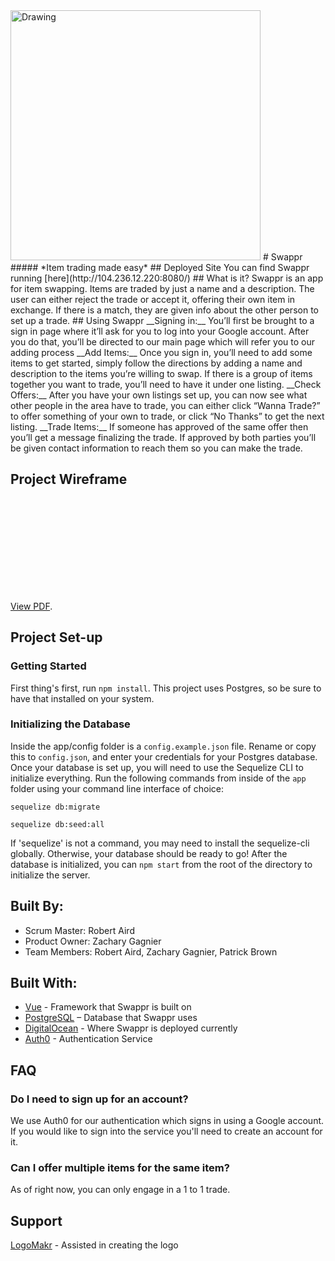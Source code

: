 <img src="https://i.imgur.com/HyT4LZP.png" alt="Drawing" width="400" height="400"/>
# Swappr
##### *Item trading made easy*
## Deployed Site
You can find Swappr running [here](http://104.236.12.220:8080/)
## What is it?
Swappr is an app for item swapping. Items are traded by just a name and a description. The user can either reject the trade or accept it, offering their own item in exchange. If there is a match, they are given info about the other person to set up a trade.
## Using Swappr
__Signing in:__ You’ll first be brought to a sign in page where it’ll ask for you to log into your Google account. After you do that, you’ll be directed to our main page which will refer you to our adding process
__Add Items:__ Once you sign in, you’ll need to add some items to get started, simply follow the directions by adding a name and description to the items you’re willing to swap. If there is a group of items together you want to trade, you’ll need to have it under one listing.
__Check Offers:__ After you have your own listings set up, you can now see what other people in the area have to trade, you can either click “Wanna Trade?” to offer something of your own to trade, or click “No Thanks” to get the next listing.
__Trade Items:__ If someone has approved of the same offer then you’ll get a message finalizing the trade. If approved by both parties you’ll be given contact information to reach them so you can make the trade.

## Project Wireframe
<object data="https://raw.githubusercontent.com/honeybadgerhackers/Swappr/master/docs/swappr-wireframe.pdf" type="application/pdf" width="700px" height="700px">
    <embed src="https://raw.githubusercontent.com/honeybadgerhackers/Swappr/master/docs/swappr-wireframe.pdf">
        <p><a href="https://docs.google.com/viewer?url=https://raw.githubusercontent.com/honeybadgerhackers/Swappr/master/docs/swappr-wireframe.pdf">View PDF</a>.</p>
    </embed>
</object>


## Project Set-up
### Getting Started
First thing's first, run `npm install`.
This project uses Postgres, so be sure to have that installed on your system.
### Initializing the Database
Inside the app/config folder is a `config.example.json` file. Rename or copy this to `config.json`, and enter your credentials for your Postgres database.
Once your database is set up, you will need to use the Sequelize CLI to initialize everything.
Run the following commands from inside of the `app` folder using your command line interface of choice:
```
sequelize db:migrate
```
```
sequelize db:seed:all
```
If 'sequelize' is not a command, you may need to install the sequelize-cli globally. Otherwise, your database should be ready to go!
After the database is initialized, you can `npm start` from the root of the directory to initialize the server.

## Built By:
* Scrum Master: Robert Aird
* Product Owner: Zachary Gagnier
* Team Members: Robert Aird, Zachary Gagnier, Patrick Brown

## Built With:
 - [Vue](https://vuejs.org/) - Framework that Swappr is built on
 - [PostgreSQL](https://www.postgresql.org) – Database that Swappr uses
 - [DigitalOcean](https://www.digitalocean.com/) - Where Swappr is deployed currently
 - [Auth0](https://auth0.com/) - Authentication Service

## FAQ
### Do I need to sign up for an account?
We use Auth0 for our authentication which signs in using a Google account. If you would like to sign into the service you'll need to create an account for it.
###  Can I offer multiple items for the same item? 
As of right now, you can only engage in a 1 to 1 trade.
## Support
[LogoMakr](https://logomakr.com/) - Assisted in creating the logo